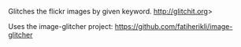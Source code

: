 Glitches the flickr images by given keyword.
<http://glitchit.org>>

Uses the image-glitcher project:
<https://github.com/fatiherikli/image-glitcher>


